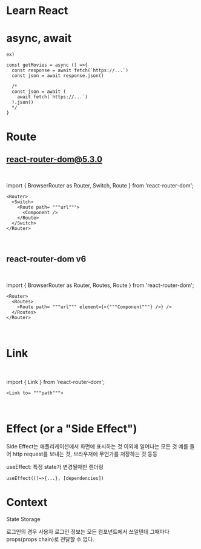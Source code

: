 # Learn React

# async, await

    ex)

    const getMovies = async () =>{
      const response = await fetch(`https://...`)
      const json = await response.json()

      /*
      const json = await (
        await fetch(`https://...`)
      ).json()
      */
    }

# Route
## react-router-dom@5.3.0
<br>

import { BrowserRouter as Router, Switch, Route } from 'react-router-dom';<br>


    <Router>
      <Switch>
        <Route path= """url""">
          <Component />
        </Route>
      </Switch>
    </Router>

<br>

## react-router-dom v6

<br>

import { BrowserRouter as Router, Routes, Route } from 'react-router-dom';<br>

    <Router>
      <Routes>
        <Route path= """url""" element={<{"""Component"""} />} />
      </Routes>
    </Router>

<br>

# Link

<br>

import { Link } from 'react-router-dom';<br>

    <Link to= """path""">


<br>

# Effect (or a "Side Effect")

Side Effect는 애플리케이션에서 화면에 표시하는 것 이외에 일어나는 모든 것
예를 들어 http request를 보내는 것, 브라우저에 무언가를 저장하는 것 등등

useEffect: 특정 state가 변경될때만 렌더링

    useEffect(()=>{...}, [dependencies])
    

# Context
State Storage

로그인의 경우 사용자 로그인 정보는 모든 컴포넌트에서 쓰일텐데 
그때마다 props(props chain)로 전달할 수 없다. 
